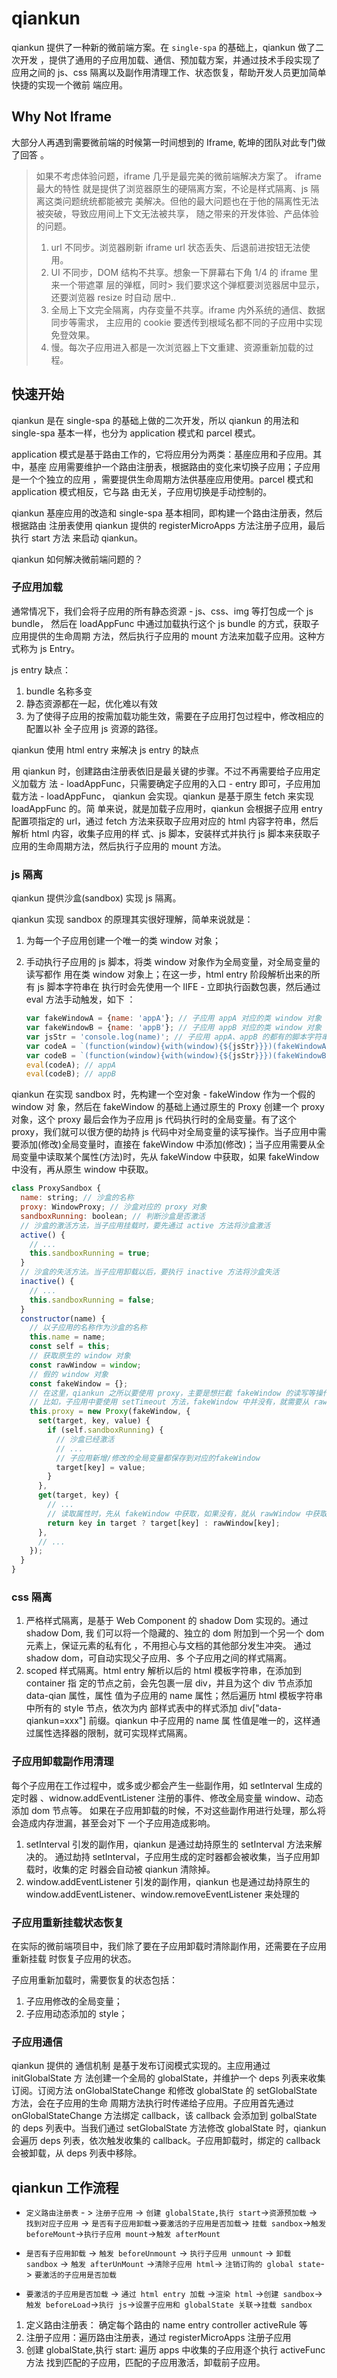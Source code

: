 # qiankun

qiankun 提供了一种新的微前端方案。在 `single-spa` 的基础上，qiankun 做了二次开发
，提供了通用的子应用加载、通信、预加载方案，并通过技术手段实现了应用之间的
js、css 隔离以及副作用清理工作、状态恢复，帮助开发人员更加简单快捷的实现一个微前
端应用。

## Why Not Iframe

大部分人再遇到需要微前端的时候第一时间想到的 Iframe, 乾坤的团队对此专门做了回答
。

> 如果不考虑体验问题，iframe 几乎是最完美的微前端解决方案了。 iframe 最大的特性
> 就是提供了浏览器原生的硬隔离方案，不论是样式隔离、js 隔离这类问题统统都能被完
> 美解决。但他的最大问题也在于他的隔离性无法被突破，导致应用间上下文无法被共享，
> 随之带来的开发体验、产品体验的问题。
>
> 1. url 不同步。浏览器刷新 iframe url 状态丢失、后退前进按钮无法使用。
> 2. UI 不同步，DOM 结构不共享。想象一下屏幕右下角 1/4 的 iframe 里来一个带遮罩
>    层的弹框，同时> 我们要求这个弹框要浏览器居中显示，还要浏览器 resize 时自动
>    居中..
> 3. 全局上下文完全隔离，内存变量不共享。iframe 内外系统的通信、数据同步等需求，
>    主应用的 cookie 要透传到根域名都不同的子应用中实现免登效果。
> 4. 慢。每次子应用进入都是一次浏览器上下文重建、资源重新加载的过程。

## 快速开始

qiankun 是在 single-spa 的基础上做的二次开发，所以 qiankun 的用法和 single-spa
基本一样，也分为 application 模式和 parcel 模式。

application 模式是基于路由工作的，它将应用分为两类：基座应用和子应用。其中，基座
应用需要维护一个路由注册表，根据路由的变化来切换子应用；子应用是一个个独立的应用
，需要提供生命周期方法供基座应用使用。parcel 模式和 application 模式相反，它与路
由无关，子应用切换是手动控制的。

qiankun 基座应用的改造和 single-spa 基本相同，即构建一个路由注册表，然后根据路由
注册表使用 qiankun 提供的 registerMicroApps 方法注册子应用，最后执行 start 方法
来启动 qiankun。

qiankun 如何解决微前端问题的？

### 子应用加载

通常情况下，我们会将子应用的所有静态资源 - js、css、img 等打包成一个 js bundle，
然后在 loadAppFunc 中通过加载执行这个 js bundle 的方式，获取子应用提供的生命周期
方法，然后执行子应用的 mount 方法来加载子应用。这种方式称为 js Entry。

js entry 缺点：

1. bundle 名称多变
2. 静态资源都在一起，优化难以有效
3. 为了使得子应用的按需加载功能生效，需要在子应用打包过程中，修改相应的配置以补
   全子应用 js 资源的路径。

qiankun 使用 html entry 来解决 js entry 的缺点

用 qiankun 时，创建路由注册表依旧是最关键的步骤。不过不再需要给子应用定义加载方
法 - loadAppFunc，只需要确定子应用的入口 - entry 即可，子应用加载方法 -
loadAppFunc， qiankun 会实现。qiankun 是基于原生 fetch 来实现 loadAppFunc 的。简
单来说，就是加载子应用时，qiankun 会根据子应用 entry 配置项指定的 url，通过
fetch 方法来获取子应用对应的 html 内容字符串，然后解析 html 内容，收集子应用的样
式、js 脚本，安装样式并执行 js 脚本来获取子应用的生命周期方法，然后执行子应用的
mount 方法。

### js 隔离

qiankun 提供沙盒(sandbox) 实现 js 隔离。

qiankun 实现 sandbox 的原理其实很好理解，简单来说就是：

1. 为每一个子应用创建一个唯一的类 window 对象；

2. 手动执行子应用的 js 脚本，将类 window 对象作为全局变量，对全局变量的读写都作
   用在类 window 对象上；在这一步，html entry 阶段解析出来的所有 js 脚本字符串在
   执行时会先使用一个 IIFE - 立即执行函数包裹，然后通过 eval 方法手动触发，如下
   ：
   ```js
   var fakeWindowA = {name: 'appA'}; // 子应用 appA 对应的类 window 对象
   var fakeWindowB = {name: 'appB'}; // 子应用 appB 对应的类 window 对象
   var jsStr = 'console.log(name)'; // 子应用 appA、appB 的都有的脚本字符串
   var codeA = `(function(window){with(window){${jsStr}}})(fakeWindowA)`;
   var codeB = `(function(window){with(window){${jsStr}}})(fakeWindowB)`;
   eval(codeA); // appA
   eval(codeB); // appB
   ```

qiankun 在实现 sandbox 时，先构建一个空对象 - fakeWindow 作为一个假的 window 对
象，然后在 fakeWindow 的基础上通过原生的 Proxy 创建一个 proxy 对象，这个 proxy
最后会作为子应用 js 代码执行时的全局变量。有了这个 proxy，我们就可以很方便的劫持
js 代码中对全局变量的读写操作。当子应用中需要添加(修改)全局变量时，直接在
fakeWindow 中添加(修改)；当子应用需要从全局变量中读取某个属性(方法)时，先从
fakeWindow 中获取，如果 fakeWindow 中没有，再从原生 window 中获取。

```js
class ProxySandbox {
  name: string; // 沙盒的名称
  proxy: WindowProxy; // 沙盒对应的 proxy 对象
  sandboxRunning: boolean; // 判断沙盒是否激活
  // 沙盒的激活方法，当子应用挂载时，要先通过 active 方法将沙盒激活
  active() {
    // ...
    this.sandboxRunning = true;
  }
  // 沙盒的失活方法。当子应用卸载以后，要执行 inactive 方法将沙盒失活
  inactive() {
    // ...
    this.sandboxRunning = false;
  }
  constructor(name) {
    // 以子应用的名称作为沙盒的名称
    this.name = name;
    const self = this;
    // 获取原生的 window 对象
    const rawWindow = window;
    // 假的 window 对象
    const fakeWindow = {};
    // 在这里，qiankun 之所以要使用 proxy，主要是想拦截 fakeWindow 的读写等操作
    // 比如，子应用中要使用 setTimeout 方法，fakeWindow 中并没有，就需要从 rawWindow 获取
    this.proxy = new Proxy(fakeWindow, {
      set(target, key, value) {
        if (self.sandboxRunning) {
          // 沙盒已经激活
          // ...
          // 子应用新增/修改的全局变量都保存到对应的fakeWindow
          target[key] = value;
        }
      },
      get(target, key) {
        // ...
        // 读取属性时，先从 fakeWindow 中获取，如果没有，就从 rawWindow 中获取
        return key in target ? target[key] : rawWindow[key];
      },
      // ...
    });
  }
}
```

### css 隔离

1. 严格样式隔离，是基于 Web Component 的 shadow Dom 实现的。通过 shadow Dom, 我
   们可以将一个隐藏的、独立的 dom 附加到一个另一个 dom 元素上，保证元素的私有化
   ，不用担心与文档的其他部分发生冲突。 通过 shadow dom，可自动实现父子应用、多
   个子应用之间的样式隔离。
2. scoped 样式隔离。html entry 解析以后的 html 模板字符串，在添加到 container 指
   定的节点之前，会先包裹一层 div，并且为这个 div 节点添加 data-qian 属性，属性
   值为子应用的 name 属性；然后遍历 html 模板字符串中所有的 style 节点，依次为内
   部样式表中的样式添加 div["data-qiankun=xxx"] 前缀。qiankun 中子应用的 name 属
   性值是唯一的，这样通过属性选择器的限制，就可实现样式隔离。

### 子应用卸载副作用清理

每个子应用在工作过程中，或多或少都会产生一些副作用，如 setInterval 生成的定时器
、widnow.addEventListener 注册的事件、修改全局变量 window、动态添加 dom 节点等。
如果在子应用卸载的时候，不对这些副作用进行处理，那么将会造成内存泄漏，甚至会对下
一个子应用造成影响。

1. setInterval 引发的副作用，qiankun 是通过劫持原生的 setInterval 方法来解决的。
   通过劫持 setInterval，子应用生成的定时器都会被收集，当子应用卸载时，收集的定
   时器会自动被 qiankun 清除掉。
2. window.addEventListener 引发的副作用，qiankun 也是通过劫持原生的
   window.addEventListener、window.removeEventListener 来处理的

### 子应用重新挂载状态恢复

在实际的微前端项目中，我们除了要在子应用卸载时清除副作用，还需要在子应用重新挂载
时恢复子应用的状态。

子应用重新加载时，需要恢复的状态包括：

1. 子应用修改的全局变量；
2. 子应用动态添加的 style；

### 子应用通信

qiankun 提供的 通信机制 是基于发布订阅模式实现的。主应用通过 initGlobalState 方
法创建一个全局的 globalState，并维护一个 deps 列表来收集订阅。订阅方法
onGlobalStateChange 和修改 globalState 的 setGlobalState 方法，会在子应用的生命
周期方法执行时传递给子应用。子应用首先通过 onGlobalStateChange 方法绑定
callback，该 callback 会添加到 golbalState 的 deps 列表中。当我们通过
setGlobalState 方法修改 globalState 时，qiankun 会遍历 deps 列表，依次触发收集的
callback。子应用卸载时，绑定的 callback 会被卸载，从 deps 列表中移除。

## qiankun 工作流程

- `定义路由注册表` - > `注册子应用` ->
  `创建 globalState,执行 start`->`资源预加载` -> `找到对应子应用` ->
  `是否有子应用卸载`->`要激活的子应用是否加载`->
  `挂载 sandbox`->`触发 beforeMount`->`执行子应用 mount`->`触发 afterMount`

- `是否有子应用卸载` -> `触发 beforeUnmount` -> `执行子应用 unmount` ->
  `卸载 sandbox` -> `触发 afterUnMount` ->`清除子应用 html`->
  `注销订购的 global state`-> `要激活的子应用是否加载`

- `要激活的子应用是否加载` -> `通过 html entry 加载` ->`渲染 html`
  ->`创建 sandbox`->`触发 beforeLoad`->`执行 js`->`设置子应用和 globalState 关联`->`挂载 sandbox`

1. 定义路由注册表： 确定每个路由的 name entry controller activeRule 等
2. 注册子应用：遍历路由注册表，通过 registerMicroApps 注册子应用
3. 创建 globalState,执行 start: 遍历 apps 中收集的子应用逐个执行 activeFunc 方法
   找到匹配的子应用，匹配的子应用激活，卸载前子应用。
